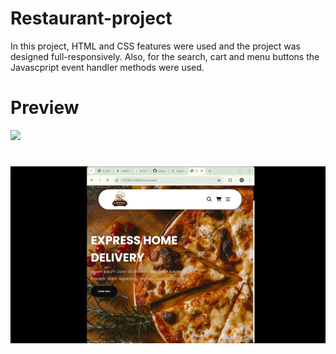 # Restaurant-project
In this project, HTML and CSS features were used and the project was designed full-responsively. Also, for the search, cart and menu buttons the Javascpript event handler methods were used. 
# Preview
![](chefs-place.gif)
#
![](jsadded.gif)
